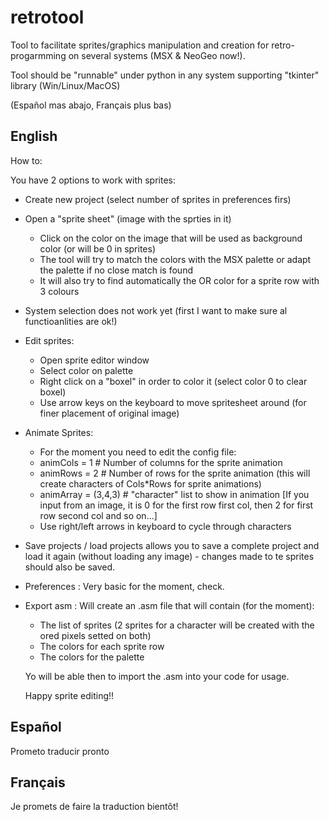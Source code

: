 # retrotool

Tool to facilitate sprites/graphics manipulation and creation for retro-progarmming on several systems (MSX & NeoGeo now!).

Tool should be "runnable" under python in any system supporting "tkinter" library (Win/Linux/MacOS)

(Español mas abajo, Français plus bas)

English
-------

How to:

You have 2 options to work with sprites:

   - Create new project (select number of sprites in preferences firs)
   
   - Open a "sprite sheet" (image with the sprties in it)
	  
	  - Click on the color on the image that will be used as background color (or will be 0 in sprites)
	  - The tool will try to match the colors with the MSX palette or adapt the palette if no close match is found
	  - It will also try to find automatically the OR color for a sprite row with 3 colours
	  
   - System selection does not work yet (first I want to make sure al functioanlities are ok!)
   
   - Edit sprites:
	  
	  - Open sprite editor window
	  - Select color on palette
	  - Right click on a "boxel" in order to color it (select color 0 to clear boxel)
	  - Use arrow keys on the keyboard to move spritesheet around (for finer placement of original image)
	  
   - Animate Sprites:
   
	  - For the moment you need to edit the config file:
	  - animCols = 1 # Number of columns for the sprite animation
	  - animRows = 2 # Number of rows for the sprite animation (this will create characters of Cols*Rows for sprite animations)
	  - animArray = (3,4,3)  # "character" list to show in animation [If you input from an image, it is 0 for the first row first col, then 2 for first row second col and so on...]
	  - Use right/left arrows in keyboard to cycle through characters
	  
   - Save projects / load projects allows you to save a complete project and load it again (without loading any image) - changes made to te sprites should also be saved.
   
   - Preferences : Very basic for the moment, check.
   
   - Export asm : Will create an .asm file that will contain (for the moment):
	  
	  - The list of sprites (2 sprites for a character will be created with the ored pixels setted on both)
	  - The colors for each sprite row
	  - The colors for the palette
	  
	 Yo will be able then to import the .asm into your code for usage.
	 
	 Happy sprite editing!!

Español
-------

Prometo traducir pronto


Français
--------

Je promets de faire la traduction bientôt!
